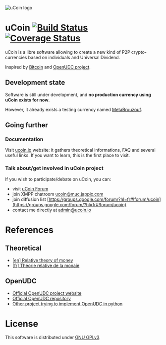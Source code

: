 ![uCoin logo](https://raw.github.com/ucoin-io/ucoin/master/ucoin_logo.png)

# uCoin [![Build Status](https://api.travis-ci.org/ucoin-io/ucoin.png)](https://travis-ci.org/ucoin-io/ucoin) [![Coverage Status](https://coveralls.io/repos/ucoin-io/ucoin/badge.svg?branch=master&service=github)](https://coveralls.io/github/ucoin-io/ucoin?branch=master)

uCoin is a libre software allowing to create a new kind of P2P crypto-currencies based on individuals and Universal Dividend.

Inspired by [Bitcoin](https://github.com/bitcoin/bitcoin) and [OpenUDC project](https://github.com/Open-UDC/open-udc).

## Development state

Software is still under development, and **no production currency using uCoin exists for now**.

However, it already exists a testing currency named [MetaBrouzouf](http://ucoin.io/try/).

## Going further

### Documentation

Visit [ucoin.io](http://ucoin.io) website: it gathers theoretical informations, FAQ and several useful links. If you want to learn, this is the first place to visit.

### Talk about/get involved in uCoin project

If you wish to participate/debate on uCoin, you can:

* visit [uCoin Forum](http://forum.ucoin.io)
* join XMPP chatroom [ucoin@muc.jappix.com](https://jappix.com/)
* join diffusion list [https://groups.google.com/forum/?hl=fr#!forum/ucoin](https://groups.google.com/forum/?hl=fr#!forum/ucoin)
* contact me directly at [admin@ucoin.io](mailto:admin@ucoin.io)

# References

## Theoretical
* [[en] Relative theory of money](http://vit.free.fr/TRM/en_US/)
* [[fr] Théorie relative de la monaie](http://trm.creationmonetaire.info/)

## OpenUDC

* [Official OpenUDC project website](http://www.openudc.org)
* [Official OpenUDC repository](https://github.com/Open-UDC/open-udc)
* [Other project trying to implement OpenUDC in python](https://github.com/canercandan/django-openudc)

# License

This software is distributed under [GNU GPLv3](https://raw.github.com/ucoin-io/ucoin/master/LICENSE).

